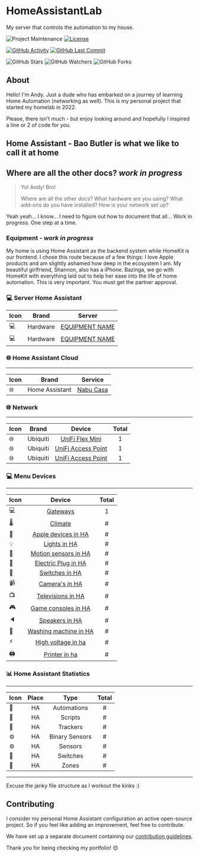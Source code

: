 # HomeAssistantLab
My server that controls the automation to my house.

![Project Maintenance][maintenance-shield]
[![License][license-shield]](LICENSE.md)

[![GitHub Activity][commits-shield]][commits]
[![GitHub Last Commit][last-commit-shield]][commits]

![GitHub Stars][stars-shield]
![GitHub Watchers][watchers-shield]
![GitHub Forks][forks-shield]


## About

Hello! I'm Andy. Just a dude who has embarked on a journey of learning Home Automation (networking as well). This is my personal project that started my homelab in 2022. 

Please, there isn't much - but enjoy looking around and hopefully I inspired a line or 2 of code for you.

## Home Assistant - Bao Butler is what we like to call it at home

## Where are all the other docs? *work in progress*


> Yo! Andy! Bro!
>
> Where are all the other docs? What hardware are you using?
> What add-ons do you have installed?
> How is your network set up?

Yeah yeah... I know...
I need to figure out how to document that all... Work in progress. One step at a time.

### Equipment - *work in progress*

My home is using Home Assistant as the backend system while HomeKit is our frontend. I chose this route because of a few things: I love Apple products and am slightly ashamed how deep in the ecosystem I am. My beautiful girlfriend, Shannon, also has a iPhone. Bazinga, we go with HomeKit with everything laid out to help her ease into the life of home automation. This is very important. You must get the partner approval.

### 💻 Server Home Assistant
| Icon | Brand | Server |
|------|:--------------:|:-------:|
| 💻 | Hardware | [EQUIPMENT NAME](URL) |
| 💻 | Hardware | [EQUIPMENT NAME](URL) |


### 🌐 Home Assistant Cloud
---
| Icon | Brand | Service |
|------|:--------------:|:-------:|
| 🌐 | Home Assistant | [Nabu Casa](https://www.nabucasa.com) |


### 🌐  Network
---
| Icon | Brand | Device | Total |
|------|:--------------:|:-------:|:------:|
| 🌐 | Ubiquiti | [UniFi Flex Mini](URL) | 1 |
| 🌐 | Ubiquiti | [UniFi Access Point](URL) | 1 |
| 🌐 | Ubiquiti | [UniFi Access Point ](URL) | 1 |


### 💻 Menu Devices
---
| Icon | Device | Total |
|------|:--------------:|:------:|
| 💻 | [Gateways](URL) | 1 |
| 🌡️ | [Climate](URL) | # |
| 📱 | [Apple devices in HA](URL) | # |
| 💡 | [Lights in HA](URL) | # |
| 🚶 | [Motion sensors in HA](URL) | # |
| 🔌 | [Electric Plug in HA](URL) | # |
| 🔘 | [Switches in HA](URL) | # |
| 📹 | [Camera's in HA](URL) | # |
| 📺 | [Televisions in HA](URL) | # |
| 🎮 | [Game consoles in HA](URL) | # |
| 🔈 | [Speakers in HA](URL) | # |
| 👕 | [Washing machine in HA](URL) | # |
| ⚡ | [High voltage in ha](URL) | # | 
| 🖨 | [Printer in ha](URL) | # |


### 📊 Home Assistant Statistics
---
| Icon | Place | Type | Total |
|------|:-------:|:--------------:|:------:|
| 🔄 | HA | Automations | # |
| 📃 | HA | Scripts | # |
| 📍 | HA | Trackers | # | 
| ⚙ | HA | Binary Sensors | # |
| ⚙ | HA | Sensors | # |
| 🔘 | HA | Switches | # |
| 📍 | HA | Zones | # | 


---
Excuse the janky file structure as I workout the kinks :)


## Contributing

I consider my personal Home Assistant configuration an active open-source project.
So if you feel like adding an improvement, feel free to contribute.

We have set up a separate document containing our
[contribution guidelines](.github/CONTRIBUTING.md).

Thank you for being checking my portfolio! :heart_eyes:

[commits-shield]: https://img.shields.io/github/commit-activity/y/MrBunbao/homeassistantos-config.svg
[commits]: https://github.com/MrBunbao/homeassistantos-config/commits/master
[contributors]: https://github.com/MrBunbao/homeassistantos-config/graphs/contributors
[frenck]: https://github.com/frenck
[actions-shield]: https://github.com/MrBunbao/homeassistant-config/workflows/Home%20Assistant%20CI/badge.svg
[actions]: https://github.com/MrBunbao/homeassistantos-config/actions
[home-assistant]: https://home-assistant.io
[issue]: https://github.com/MrBunbao/homeassistantos-config/issues
[license-shield]: https://img.shields.io/github/license/MrBunbao/homeassistantos-config.svg
[maintenance-shield]: https://img.shields.io/maintenance/yes/2023.svg
[last-commit-shield]: https://img.shields.io/github/last-commit/MrBunbao/homeassistantos-config.svg
[stars-shield]: https://img.shields.io/github/stars/MrBunbao/homeassistantos-config.svg?style=social&label=Stars
[forks-shield]: https://img.shields.io/github/forks/MrBunbao/homeassistantos-config.svg?style=social&label=Forks
[watchers-shield]: https://img.shields.io/github/watchers/MrBunbao/homeassistantos-config.svg?style=social&label=Watchers
